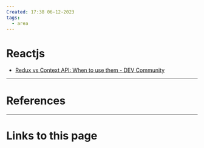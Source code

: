 ```yaml
---
Created: 17:38 06-12-2023
tags:
  - area
---
```


# Reactjs
- [Redux vs Context API: When to use them - DEV Community](https://dev.to/ruppysuppy/redux-vs-context-api-when-to-use-them-4k3p)



--- 
# References



--- 
# Links to this page

